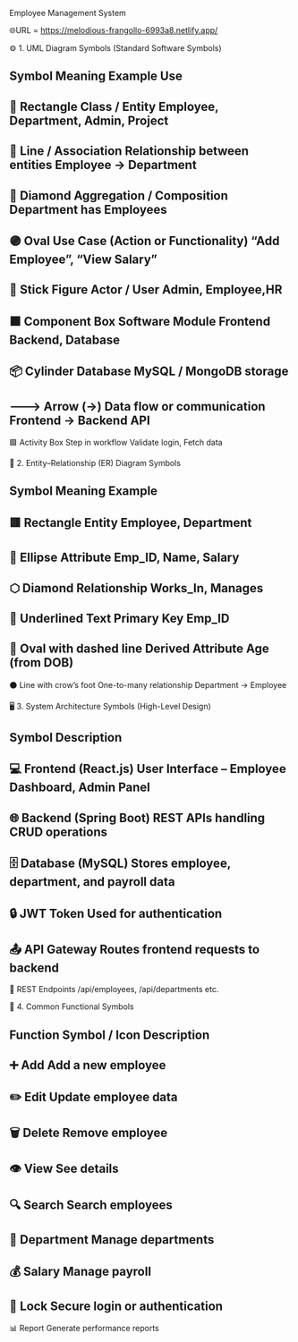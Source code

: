 Employee Management System

🌐URL = https://melodious-frangollo-6993a8.netlify.app/

⚙️ 1. UML Diagram Symbols (Standard Software Symbols)

  Symbol              	 Meaning	Example                       Use
  ----------------------------------------------------------------------------------
  🧱 Rectangle	         Class / Entity	                      Employee, Department, Admin, Project
  -----------------------------------------------------------------------------------
  🔗 Line / Association	 Relationship between entities	      Employee → Department
  -----------------------------------------------------------------------------------
 🔺 Diamond	            Aggregation / Composition              Department has Employees
 -------------------------------------------------------------------------------------
  🟣 Oval           	Use Case (Action or Functionality)	   “Add Employee”, “View Salary”
  ---------------------------------------------------------------------------------------
  👤 Stick Figure     	Actor / User	                         Admin, Employee,HR
  -----------------------------------------------------------------------------------
  ⬛ Component Box	  Software Module	Frontend                  Backend, Database
  -----------------------------------------------------------------------------------
 📦 Cylinder          	Database	                           MySQL / MongoDB storage
 ------------------------------------------------------------------------------------------
  🡒 Arrow (→)	      Data flow or communication	           Frontend → Backend API
  ---------------------------------------------------------------------------------------
  🟩 Activity Box	   Step in workflow	                     Validate login, Fetch data


🧩 2. Entity–Relationship (ER) Diagram Symbols

  Symbol	                      Meaning	                          Example
  ---------------------------------------------------------------------------------
🟥 Rectangle	                  Entity	                        Employee, Department
----------------------------------------------------------------------------------------
🔵 Ellipse	                   Attribute	                      Emp_ID, Name, Salary
----------------------------------------------------------------------------------------
⬡ Diamond       	            Relationship	                    Works_In, Manages
------------------------------------------------------------------------------------
🔺 Underlined Text	          Primary Key	                      Emp_ID
------------------------------------------------------------------------------------
🔘 Oval with dashed line	    Derived Attribute	                Age (from DOB)
---------------------------------------------------------------------------------------
⚫ Line with crow’s foot	   One-to-many relationship	         Department → Employee


🖥️ 3. System Architecture Symbols (High-Level Design)

  Symbol	                             Description
  ------------------------------------------------------------------------------
💻 Frontend (React.js)	               User Interface – Employee Dashboard, Admin Panel
------------------------------------------------------------------------------------------
🌐 Backend (Spring Boot)	             REST APIs handling CRUD operations
-------------------------------------------------------------------------------------------
🗄️ Database (MySQL)	                   Stores employee, department, and payroll data
------------------------------------------------------------------------------------------
🔒 JWT Token	                         Used for authentication
----------------------------------------------------------------------------------------
📤 API Gateway	                      Routes frontend requests to backend
---------------------------------------------------------------------------------
🔁 REST Endpoints	                    /api/employees, /api/departments etc.


🧭 4. Common Functional Symbols

Function	   Symbol / Icon	     Description
-----------------------------------------------------
➕	            Add	             Add a new employee
---------------------------------------------------------
✏️	           Edit	             Update employee data
---------------------------------------------------------
🗑️            Delete	           Remove employee
-----------------------------------------------------------
👁️	          View	             See details
------------------------------------------------------------
🔍	          Search	           Search employees
---------------------------------------------------------------
🏢	          Department	        Manage departments
------------------------------------------------------------
💰	          Salary	            Manage payroll
--------------------------------------------------------
🔐	          Lock	              Secure login or authentication
-------------------------------------------------------------------
📊	          Report	            Generate performance reports

